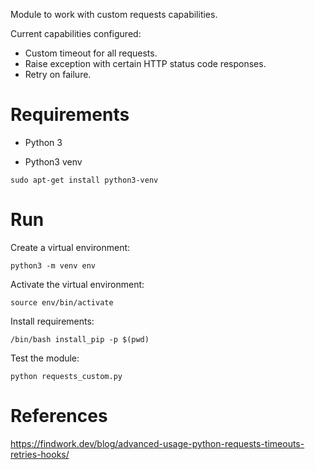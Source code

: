 Module to work with custom requests capabilities.

Current capabilities configured:

- Custom timeout for all requests.
- Raise exception with certain HTTP status code responses.
- Retry on failure.

# Requirements

- Python 3

- Python3 venv

~~~
sudo apt-get install python3-venv
~~~

# Run

Create a virtual environment:

~~~
python3 -m venv env
~~~

Activate the virtual environment:

~~~
source env/bin/activate
~~~

Install requirements:

~~~
/bin/bash install_pip -p $(pwd)
~~~

Test the module:

~~~
python requests_custom.py
~~~

# References

https://findwork.dev/blog/advanced-usage-python-requests-timeouts-retries-hooks/
